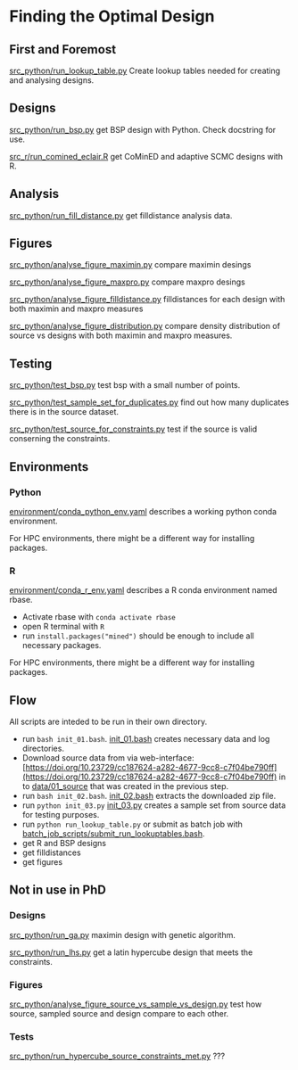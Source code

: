 # Finding the Optimal Design

## First and Foremost
[src_python/run_lookup_table.py](src_python/run_lookup_table.py)
Create lookup tables needed for creating and analysing designs.

## Designs

[src_python/run_bsp.py](src_python/run_bsp.py)
get BSP design with Python.
Check docstring for use.

[src_r/run_comined_eclair.R](src_r/run_comined_eclair.R)
get CoMinED and adaptive SCMC designs with R.

## Analysis

[src_python/run_fill_distance.py](src_python/run_fill_distance.py)
get filldistance analysis data.

## Figures

[src_python/analyse_figure_maximin.py](src_python/analyse_figure_maximin.py)
compare maximin desings

[src_python/analyse_figure_maxpro.py](src_python/analyse_figure_maxpro.py)
compare maxpro desings

[src_python/analyse_figure_filldistance.py](src_python/analyse_figure_filldistance.py)
filldistances for each design with both maximin and maxpro measures

[src_python/analyse_figure_distribution.py](src_python/analyse_figure_distribution.py)
compare density distribution of source vs designs with both maximin and maxpro measures.

## Testing

[src_python/test_bsp.py](src_python/test_bsp.py)
test bsp with a small number of points.

[src_python/test_sample_set_for_duplicates.py](src_python/test_sample_set_for_duplicates.py)
find out how many duplicates there is in the source dataset.

[src_python/test_source_for_constraints.py](src_python/test_source_for_constraints.py)
test if the source is valid conserning the constraints.

## Environments

### Python

[environment/conda_python_env.yaml](environment/conda_python_env.yaml)
describes a working python conda environment.

For HPC environments, there might be a different way for installing packages.

### R

[environment/conda_r_env.yaml](environment/conda_r_env.yaml)
describes a R conda environment named rbase.

- Activate rbase with `conda activate rbase`
- open R terminal with `R`
- run `install.packages("mined")` should be enough to include all necessary packages.

For HPC environments, there might be a different way for installing packages.

## Flow

All scripts are inteded to be run in their own directory.

- run `bash init_01.bash`. [init_01.bash](init_01.bash) creates necessary data and log directories.
- Download source data from via web-interface:
  [https://doi.org/10.23729/cc187624-a282-4677-9cc8-c7f04be790ff](https://doi.org/10.23729/cc187624-a282-4677-9cc8-c7f04be790ff)
  in to [data/01_source](data/01_source) that was created in the previous step.
- run `bash init_02.bash`. [init_02.bash](init_02.bash) extracts the downloaded zip file.
- run `python init_03.py` [init_03.py](init_03.py) creates a sample set from source data for testing purposes.
- run `python run_lookup_table.py` or submit as batch job with [batch_job_scripts/submit_run_lookuptables.bash](batch_job_scripts/submit_run_lookuptables.bash).
- get R and BSP designs
- get filldistances
- get figures


## Not in use in PhD

### Designs

[src_python/run_ga.py](src_python/run_ga.py)
maximin design with genetic algorithm.

[src_python/run_lhs.py](src_python/run_lhs.py)
get a latin hypercube design that meets the constraints.

### Figures

[src_python/analyse_figure_source_vs_sample_vs_design.py](src_python/analyse_figure_source_vs_sample_vs_design.py)
test how source, sampled source and design compare to each other.

### Tests

[src_python/run_hypercube_source_constraints_met.py](src_python/run_hypercube_source_constraints_met.py)
???

